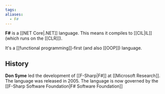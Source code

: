 ```yaml
---
tags: 
aliases:
  - F#
---
```

**F#** is a [[NET Core|.NET]] language.
This means it compiles to [[CIL|IL]] (which runs on the [[CLR]]).

It's a [[functional programming]]-first (and also [[OOP]]) language.

## History

**Don Syme** led the development of [[F-Sharp|F#]] at [[Microsoft Research]].
The language was released in 2005.
The language is now governed by the [[F-Sharp Software Foundation|F# Software Foundation]]